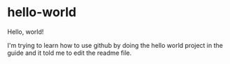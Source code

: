 # hello-world
Hello, world!

I'm trying to learn how to use github by doing the hello world project in the guide and it told me to edit the readme file.

